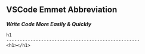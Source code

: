 ## VSCode Emmet Abbreviation

***Write Code More Easily & Quickly***

    h1
    --------------------------------------------------
    <h1></h1>

